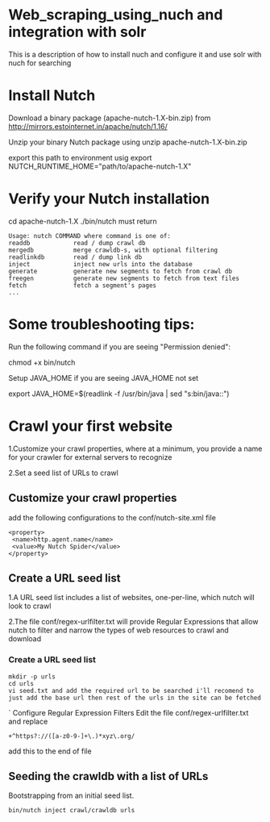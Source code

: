 # Web_scraping_using_nuch and integration with solr
This is a description of how to install nuch and configure it and use solr with nuch for searching 
# Install Nutch
Download a binary package (apache-nutch-1.X-bin.zip) from http://mirrors.estointernet.in/apache/nutch/1.16/

Unzip your binary Nutch package using unzip apache-nutch-1.X-bin.zip

export this path to environment usig export NUTCH_RUNTIME_HOME="path/to/apache-nutch-1.X" 
#  Verify your Nutch installation
cd apache-nutch-1.X
./bin/nutch must return 

```
Usage: nutch COMMAND where command is one of:
readdb            read / dump crawl db
mergedb           merge crawldb-s, with optional filtering
readlinkdb        read / dump link db
inject            inject new urls into the database
generate          generate new segments to fetch from crawl db
freegen           generate new segments to fetch from text files
fetch             fetch a segment's pages
...
```

#  Some troubleshooting tips:
Run the following command if you are seeing "Permission denied":

 chmod +x bin/nutch
 
Setup JAVA_HOME if you are seeing JAVA_HOME not set

export JAVA_HOME=$(readlink -f /usr/bin/java | sed "s:bin/java::")

#  Crawl your first website
1.Customize your crawl properties, where at a minimum, you provide a name for your crawler for external servers to recognize

2.Set a seed list of URLs to crawl

## Customize your crawl properties
add the following configurations to the  conf/nutch-site.xml file
```
<property>
 <name>http.agent.name</name>
 <value>My Nutch Spider</value>
</property>
```
## Create a URL seed list
1.A URL seed list includes a list of websites, one-per-line, which nutch will look to crawl

2.The file conf/regex-urlfilter.txt will provide Regular Expressions that allow nutch to filter and narrow the types of web resources to crawl and download

### Create a URL seed list
```
mkdir -p urls
cd urls
vi seed.txt and add the required url to be searched i'll recomend to just add the base url then rest of the urls in the site can be fetched
```
` Configure Regular Expression Filters
Edit the file conf/regex-urlfilter.txt and replace
```
+^https?://([a-z0-9-]+\.)*xyz\.org/
```
add this to the end of file

## Seeding the crawldb with a list of URLs
Bootstrapping from an initial seed list.
```
bin/nutch inject crawl/crawldb urls
```

